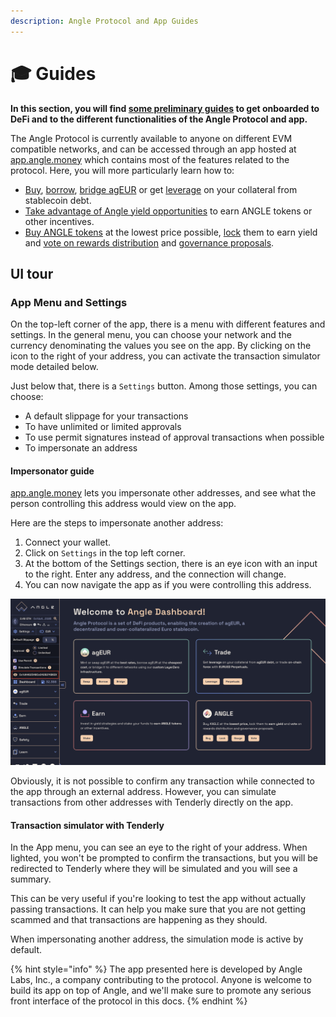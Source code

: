 ```yaml
---
description: Angle Protocol and App Guides
---
```


# 🎓 Guides

**In this section, you will find [some preliminary guides](./newbie.md) to get onboarded to DeFi and to the different functionalities of the Angle Protocol and app.**

The Angle Protocol is currently available to anyone on different EVM compatible networks, and can be accessed through an app hosted at [app.angle.money](https://app.angle.money/) which contains most of the features related to the protocol. Here, you will more particularly learn how to:

- [Buy](/guides/app-guides/agEUR/swap.md), [borrow](/guides/app-guides/agEUR/borrow.md), [bridge agEUR](/guides/app-guides/agEUR/bridge.md) or get [leverage](/guides/app-guides/agEUR/leverage.md) on your collateral from stablecoin debt.
- [Take advantage of Angle yield opportunities](earn/staking.md) to earn ANGLE tokens or other incentives.
- [Buy ANGLE tokens](ANGLE/buy.md) at the lowest price possible, [lock](ANGLE/lock.md) them to earn yield and [vote on rewards distribution](ANGLE/gauges-voting.md) and [governance proposals](ANGLE/snapshot-votes.md).

## UI tour

### App Menu and Settings

On the top-left corner of the app, there is a menu with different features and settings. In the general menu, you can choose your network and the currency denominating the values you see on the app. By clicking on the icon to the right of your address, you can activate the transaction simulator mode detailed below.

Just below that, there is a `Settings` button. Among those settings, you can choose:

- A default slippage for your transactions
- To have unlimited or limited approvals
- To use permit signatures instead of approval transactions when possible
- To impersonate an address

#### Impersonator guide

[app.angle.money](https://app.angle.money) lets you impersonate other addresses, and see what the person controlling this address would view on the app.

Here are the steps to impersonate another address:

1. Connect your wallet.
2. Click on `Settings` in the top left corner.
3. At the bottom of the Settings section, there is an eye icon with an input to the right. Enter any address, and the connection will change.
4. You can now navigate the app as if you were controlling this address.

![Impersonator](/.gitbook/assets/impersonator.png)

Obviously, it is not possible to confirm any transaction while connected to the app through an external address. However, you can simulate transactions from other addresses with Tenderly directly on the app.

#### Transaction simulator with Tenderly

In the App menu, you can see an eye to the right of your address. When lighted, you won't be prompted to confirm the transactions, but you will be redirected to Tenderly where they will be simulated and you will see a summary.

This can be very useful if you're looking to test the app without actually passing transactions. It can help you make sure that you are not getting scammed and that transactions are happening as they should.

When impersonating another address, the simulation mode is active by default.

{% hint style="info" %}
The app presented here is developed by Angle Labs, Inc., a company contributing to the protocol. Anyone is welcome to build its app on top of Angle, and we'll make sure to promote any serious front interface of the protocol in this docs.
{% endhint %}

